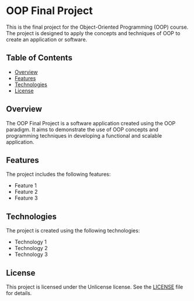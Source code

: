 # OOP Final Project

This is the final project for the Object-Oriented Programming (OOP) course. The project is designed to apply the concepts and techniques of OOP to create an application or software.

## Table of Contents

- [Overview](#overview)
- [Features](#features)
- [Technologies](#technologies)
- [License](#license)

## Overview

The OOP Final Project is a software application created using the OOP paradigm. It aims to demonstrate the use of OOP concepts and programming techniques in developing a functional and scalable application.

## Features

The project includes the following features:

- Feature 1
- Feature 2
- Feature 3

## Technologies

The project is created using the following technologies:

- Technology 1
- Technology 2
- Technology 3

## License

This project is licensed under the Unlicense license. See the [LICENSE](https://github.com/visoredkon/oop-final-project/blob/main/LICENSE) file for details.
